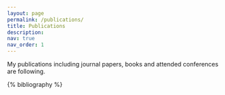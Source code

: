 ```yaml
---
layout: page
permalink: /publications/
title: Publications
description: 
nav: true
nav_order: 1
---
```

My publications including journal papers, books and attended conferences are following.

<!-- _pages/publications.md -->
<div class="publications">

{% bibliography %}

</div>
